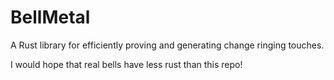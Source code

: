 # BellMetal
A Rust library for efficiently proving and generating change ringing touches.

I would hope that real bells have less rust than this repo!
